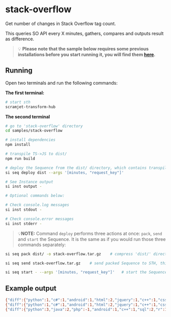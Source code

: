 # stack-overflow

Get number of changes in Stack Overflow tag count.

This queries SO API every X minutes, gathers, compares and outputs result as difference.

> 💡 **Please note that the sample below requires some previous installations before you start running it, you will find them [here](../../README.md#3-install-scramjet-transform-hub).**

## Running

Open two terminals and run the following commands:

**The first terminal:**

```bash
# start sth
scramjet-transform-hub
```

**The second terminal**

```bash
# go to 'stack-overflow' directory
cd samples/stack-overflow

# install dependencies
npm install

# transpile TS->JS to dist/
npm run build

# deploy the Sequence from the dist/ directory, which contains transpiled code, package.json and node_modules
si seq deploy dist --args '[minutes, "request_key"]'

# See Instance output
si inst output -

# Optional commands below:

# Check console.log messages
si inst stdout -

# Check console.error messages
si inst stderr -
```

> 💡**NOTE:** Command `deploy` performs three actions at once: `pack`, `send` and `start` the Sequence. It is the same as if you would run those three commands separately:

```bash
si seq pack dist/ -o stack-overflow.tar.gz    # compress 'dist/' directory into file named 'stack-overflow.tar.gz'

si seq send stack-overflow.tar.gz    # send packed Sequence to STH, this will output Sequence ID

si seq start - --args '[minutes, "request_key"]'   # start the Sequence with arguments ("request_key" argument is optional), this will output Instance ID
```

## Example output

```bash
{"diff":{"python":1,"c#":1,"android":1,"html":2,"jquery":1,"c++":1,"css":1,"node.js":1,"reactjs":1,".net":1,"swift":2,"xml":1,"vb.net":1,"amazon-web-services":1,"function":-1,"csv":1},"timestamp":1632986938780}
{"diff":{"python":1,"c#":1,"android":1,"html":2,"jquery":1,"c++":1,"css":1,"node.js":1,"reactjs":1,".net":1,"swift":2,"xml":1,"vb.net":1,"amazon-web-services":1,"function":-1,"csv":1},"timestamp":1632986998764}
{"diff":{"python":3,"java":2,"php":-1,"android":1,"c++":1,"sql":2,"r":1,"node.js":-1,"asp.net":1,"python-3.x":-1,"django":1,"angular":1,"excel":1,"pandas":1,"asp.net-mvc":-1,"typescript":1,"mongodb":-1,"windows":-1,"postgresql":1,"bash":1,"amazon-web-services":1,"dataframe":1,"python-2.7":-1,"qt":1},"timestamp":1632987118788}
```
